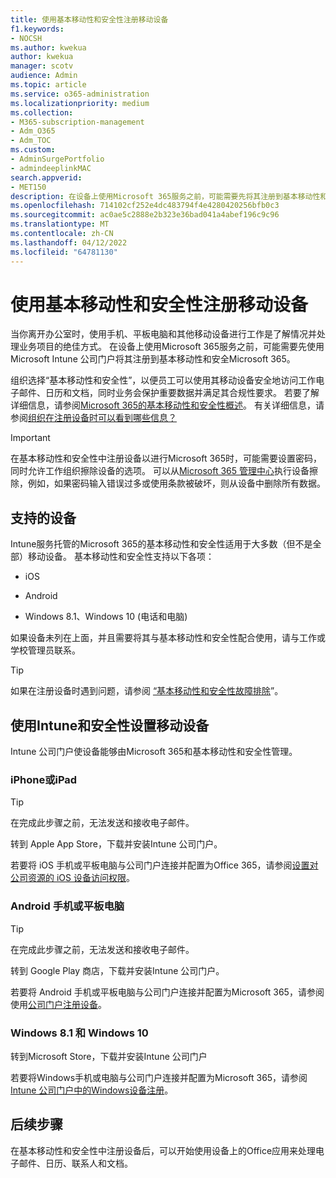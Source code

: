 ```yaml
---
title: 使用基本移动性和安全性注册移动设备
f1.keywords:
- NOCSH
ms.author: kwekua
author: kwekua
manager: scotv
audience: Admin
ms.topic: article
ms.service: o365-administration
ms.localizationpriority: medium
ms.collection:
- M365-subscription-management
- Adm_O365
- Adm_TOC
ms.custom:
- AdminSurgePortfolio
- admindeeplinkMAC
search.appverid:
- MET150
description: 在设备上使用Microsoft 365服务之前，可能需要先将其注册到基本移动性和安全性中，以便Microsoft 365。
ms.openlocfilehash: 714102cf252e4dc483794f4e4280420256bfb0c3
ms.sourcegitcommit: ac0ae5c2888e2b323e36bad041a4abef196c9c96
ms.translationtype: MT
ms.contentlocale: zh-CN
ms.lasthandoff: 04/12/2022
ms.locfileid: "64781130"
---
```

# <a name="enroll-your-mobile-device-using-basic-mobility-and-security"></a>使用基本移动性和安全性注册移动设备

当你离开办公室时，使用手机、平板电脑和其他移动设备进行工作是了解情况并处理业务项目的绝佳方式。 在设备上使用Microsoft 365服务之前，可能需要先使用Microsoft Intune 公司门户将其注册到基本移动性和安全Microsoft 365。

组织选择“基本移动性和安全性”，以便员工可以使用其移动设备安全地访问工作电子邮件、日历和文档，同时业务会保护重要数据并满足其合规性要求。 若要了解详细信息，请参阅[Microsoft 365的基本移动性和安全性概述](overview.md)。 有关详细信息，请参阅[组织在注册设备时可以看到哪些信息？](/intune-user-help/what-info-can-your-company-see-when-you-enroll-your-device-in-intune)

> [!IMPORTANT]
> 在基本移动性和安全性中注册设备以进行Microsoft 365时，可能需要设置密码，同时允许工作组织擦除设备的选项。 可以从<a href="https://go.microsoft.com/fwlink/p/?linkid=2024339" target="_blank">Microsoft 365 管理中心</a>执行设备擦除，例如，如果密码输入错误过多或使用条款被破坏，则从设备中删除所有数据。

## <a name="supported-devices"></a>支持的设备

Intune服务托管的Microsoft 365的基本移动性和安全性适用于大多数（但不是全部）移动设备。 基本移动性和安全性支持以下各项：

- iOS

- Android

- Windows 8.1、Windows 10 (电话和电脑) 

如果设备未列在上面，并且需要将其与基本移动性和安全性配合使用，请与工作或学校管理员联系。

> [!TIP]
> 如果在注册设备时遇到问题，请参阅 [“基本移动性和安全性故障排除](troubleshoot.md)”。

## <a name="set-up-your-mobile-device-with-intune-and-basic-mobility-and-security"></a>使用Intune和安全性设置移动设备

Intune 公司门户使设备能够由Microsoft 365和基本移动性和安全性管理。

### <a name="iphone-or-ipad"></a>iPhone或iPad

> [!TIP]
> 在完成此步骤之前，无法发送和接收电子邮件。

转到 Apple App Store，下载并安装Intune 公司门户。

若要将 iOS 手机或平板电脑与公司门户连接并配置为Office 365，请参阅[设置对公司资源的 iOS 设备访问权限](/mem/intune/user-help/enroll-your-device-in-intune-ios)。

### <a name="android-phone-or-tablet"></a>Android 手机或平板电脑

> [!TIP]
> 在完成此步骤之前，无法发送和接收电子邮件。

转到 Google Play 商店，下载并安装Intune 公司门户。

若要将 Android 手机或平板电脑与公司门户连接并配置为Microsoft 365，请参阅使用[公司门户注册设备](/mem/intune/user-help/enroll-device-android-company-portal)。

### <a name="windows-81-and-windows-10"></a>Windows 8.1 和 Windows 10

转到Microsoft Store，下载并安装Intune 公司门户

若要将Windows手机或电脑与公司门户连接并配置为Microsoft 365，请参阅[Intune 公司门户中的Windows设备注册](/intune-user-help/windows-enrollment-company-portal)。

## <a name="next-steps"></a>后续步骤

在基本移动性和安全性中注册设备后，可以开始使用设备上的Office应用来处理电子邮件、日历、联系人和文档。